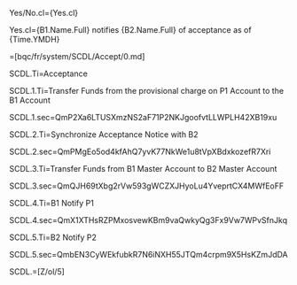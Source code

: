Yes/No.cl={Yes.cl}

Yes.cl={B1.Name.Full} notifies {B2.Name.Full} of acceptance as of {Time.YMDH}

=[bqc/fr/system/SCDL/Accept/0.md]


SCDL.Ti=Acceptance

SCDL.1.Ti=Transfer Funds from the provisional charge on P1 Account to the B1 Account

SCDL.1.sec=QmP2Xa6LTUSXmzNS2aF71P2NKJgoofvtLLWPLH42XB19xu

SCDL.2.Ti=Synchronize Acceptance Notice with B2

SCDL.2.sec=QmPMgEo5od4kfAhQ7yvK77NkWe1u8tVpXBdxkozefR7Xri

SCDL.3.Ti=Transfer Funds from B1 Master Account to B2 Master Account

SCDL.3.sec=QmQJH69tXbg2rVw593gWCZXJHyoLu4YveprtCX4MWfEoFF

SCDL.4.Ti=B1 Notify P1

SCDL.4.sec=QmX1XTHsRZPMxosvewKBm9vaQwkyQg3Fx9Vw7WPvSfnJkq

SCDL.5.Ti=B2 Notify P2

SCDL.5.sec=QmbEN3CyWEkfubkR7N6iNXH55JTQm4crpm9X5HsKZmJdDA

SCDL.=[Z/ol/5]
